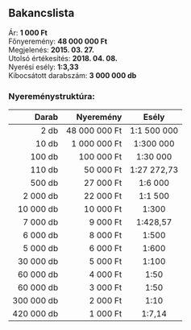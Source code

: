 ## Bakancslista

Ár: **1 000 Ft**<br/>
Főnyeremény: **48 000 000 Ft**<br/>
Megjelenés: **2015. 03. 27.**<br/>
Utolsó értékesítés: **2018. 04. 08.**<br/>
Nyerési esély: **1:3,33**<br/>
Kibocsátott darabszám: **3 000 000 db**<br/>

### Nyereménystruktúra:
Darab|Nyeremény|Esély
---:|---:|:---:
2 db|48 000 000 Ft|1:1 500 000
10 db|1 000 000 Ft|1:300 000
100 db|100 000 Ft|1:30 000
110 db|50 000 Ft|1:27 272,73
500 db|27 000 Ft|1:6 000
2 000 db|22 000 Ft|1:1 500
10 000 db|10 000 Ft|1:300
7 000 db|9 000 Ft|1:428,57
6 000 db|8 000 Ft|1:500
5 000 db|6 000 Ft|1:600
30 000 db|5 000 Ft|1:100
60 000 db|4 000 Ft|1:50
60 000 db|3 000 Ft|1:50
300 000 db|2 000 Ft|1:10
420 000 db|1 000 Ft|1:7,14
